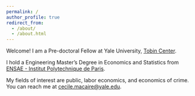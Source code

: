 ```yaml
---
permalink: /
author_profile: true
redirect_from: 
  - /about/
  - /about.html
---
```




Welcome! I am a Pre-doctoral Fellow at Yale University, [Tobin Center](https://tobin.yale.edu/). 


I hold a Engineering Master’s Degree in Economics and Statistics from [ENSAE - Institut Polytechnique de Paris](https://www.ensae.fr/en/education/ingenieur-ensae-program).


My fields of interest are public, labor economics, and economics of crime. 
You can reach me at cecile.macaire@yale.edu.
